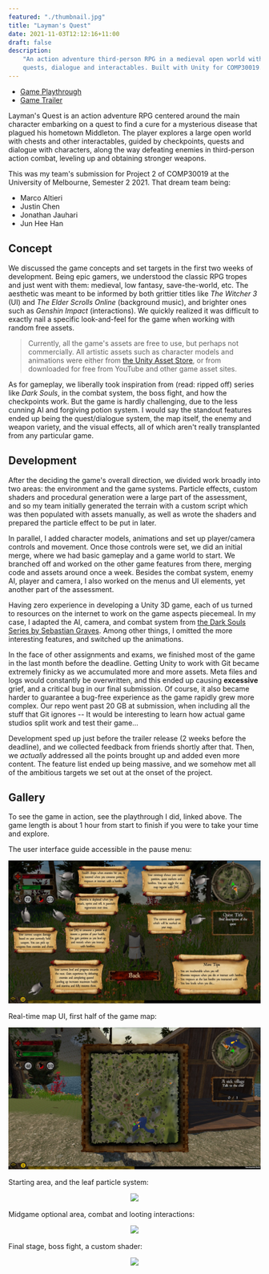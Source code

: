```yaml
---
featured: "./thumbnail.jpg"
title: "Layman's Quest"
date: 2021-11-03T12:12:16+11:00
draft: false
description:
    "An action adventure third-person RPG in a medieval open world with
    quests, dialogue and interactables. Built with Unity for COMP30019."
---
```


* [Game Playthrough](https://www.youtube.com/watch?v=iCOplFOJvow)
* [Game Trailer](https://www.youtube.com/watch?v=nLOWhwDyKM0)

Layman's Quest is an action adventure RPG centered around the main character
embarking on a quest to find a cure for a mysterious disease that plagued his
hometown Middleton. The player explores a large open world with chests and
other interactables, guided by checkpoints, quests and dialogue with
characters, along the way defeating enemies in third-person action combat,
leveling up and obtaining stronger weapons.

This was my team's submission for Project 2 of COMP30019 at the University of
Melbourne, Semester 2 2021. That dream team being:

* Marco Altieri
* Justin Chen
* Jonathan Jauhari
* Jun Hee Han

## Concept

We discussed the game concepts and set targets in the first two weeks of
development. Being epic gamers, we understood the classic RPG tropes and just
went with them: medieval, low fantasy, save-the-world, etc. The aesthetic was
meant to be informed by both grittier titles like *The Witcher 3* (UI) and
*The Elder Scrolls Online* (background music), and brighter ones such as
*Genshin Impact* (interactions). We quickly realized it was difficult to
exactly nail a specific look-and-feel for the game when working with random
free assets.

> Currently, all the game's assets are free to use, but perhaps not
> commercially. All artistic assets such as character models and animations
> were either from [the Unity Asset Store](https://assetstore.unity.com/),
> or from downloaded for free from YouTube and other game asset sites.

As for gameplay, we liberally took inspiration from (read: ripped off) series
like *Dark Souls*, in the combat system, the boss fight, and how the
checkpoints work. But the game is hardly challenging, due to the less cunning
AI and forgiving potion system. I would say the standout features ended up
being the quest/dialogue system, the map itself, the enemy and weapon variety,
and the visual effects, all of which aren't really transplanted from any
particular game.

## Development

After the deciding the game's overall direction, we divided work broadly into
two areas: the environment and the game systems. Particle effects, custom
shaders and procedural generation were a large part of the assessment, and so
my team initially generated the terrain with a custom script which was then
populated with assets manually, as well as wrote the shaders and prepared the
particle effect to be put in later.

In parallel, I added character models, animations and set up player/camera
controls and movement. Once those controls were set, we did an initial merge,
where we had basic gameplay and a game world to start. We branched off and
worked on the other game features from there, merging code and assets around
once a week. Besides the combat system, enemy AI, player and camera, I also
worked on the menus and UI elements, yet another part of the assessment.

Having zero experience in developing a Unity 3D game, each of us turned to
resources on the internet to work on the game aspects piecemeal. In my case, I
adapted the AI, camera, and combat system from
[the Dark Souls Series by Sebastian Graves](https://www.youtube.com/watch?v=HKMo3pczQyc&list=PLD_vBJjpCwJtrHIW1SS5_BNRk6KZJZ7_d).
Among other things, I omitted the more interesting features, and switched up
the animations.

In the face of other assignments and exams, we finished most of the game in
the last month before the deadline. Getting Unity to work with Git became
extremely finicky as we accumulated more and more assets. Meta files and logs
would constantly be overwritten, and this ended up causing **excessive**
grief, and a critical bug in our final submission. Of course, it also became
harder to guarantee a bug-free experience as the game rapidly grew more
complex. Our repo went past 20 GB at submission, when including all the stuff
that Git ignores -- It would be interesting to learn how actual game studios
split work and test their game...

Development sped up just before the trailer release (2 weeks before the
deadline), and we collected feedback from friends shortly after that. Then, we
*actually* addressed all the points brought up and added even more content. The
feature list ended up being massive, and we somehow met all of the ambitious
targets we set out at the onset of the project.

## Gallery

To see the game in action, see the playthrough I did, linked above. The game
length is about 1 hour from start to finish if you were to take your time and
explore.

The user interface guide accessible in the pause menu:

![UI Guide](./ui_guide.jpg)

Real-time map UI, first half of the game map:

![Main Map UI](./maps.jpg)

Starting area, and the leaf particle system:

<p align="center">
  <img
    src="./leaf.gif"
    style="max-width: 100%; width: auto; height: auto;"
  />
</p>

Midgame optional area, combat and looting interactions:

<p align="center">
  <img
    src="./cave_interact_objects.gif"
    style="max-width: 100%; width: auto; height: auto;" />
</p>

Final stage, boss fight, a custom shader:

<p align="center">
  <img
    src="./enemyShader.gif"
    style="max-width: 100%; width: auto; height: auto;"
  />
</p>
